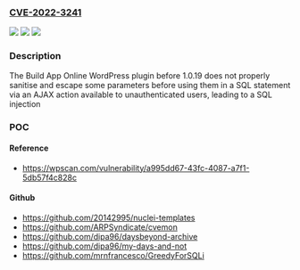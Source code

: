 ### [CVE-2022-3241](https://cve.mitre.org/cgi-bin/cvename.cgi?name=CVE-2022-3241)
![](https://img.shields.io/static/v1?label=Product&message=Build%20App%20Online&color=blue)
![](https://img.shields.io/static/v1?label=Version&message=%3D%200%20&color=brighgreen)
![](https://img.shields.io/static/v1?label=Vulnerability&message=CWE-89%20SQL%20Injection&color=brighgreen)

### Description

The Build App Online WordPress plugin before 1.0.19 does not properly sanitise and escape some parameters before using them in a SQL statement via an AJAX action available to unauthenticated users, leading to a SQL injection

### POC

#### Reference
- https://wpscan.com/vulnerability/a995dd67-43fc-4087-a7f1-5db57f4c828c

#### Github
- https://github.com/20142995/nuclei-templates
- https://github.com/ARPSyndicate/cvemon
- https://github.com/dipa96/daysbeyond-archive
- https://github.com/dipa96/my-days-and-not
- https://github.com/mrnfrancesco/GreedyForSQLi

